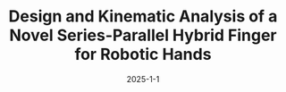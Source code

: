---
title: "Design and Kinematic Analysis of a Novel Series-Parallel Hybrid Finger for Robotic Hands"
collection: publications
permalink: /publication/Gripper_Design_IDETC_2024
# excerpt: 'This paper is about fixing template issue #693.'
date: 2025-1-1
venue: 'ASME Journal of Mechanisms and Robotics'
paperurl: 'https://drive.google.com/file/d/1v9Dlm6OyqzEhUUponl0v5d322oZ6AXF0/view?usp=sharing'
citation: 'T. Zaw, D. Mahalingam, N. Baiata, A. Patankar, N. Chakraborty. Design and Kinematic Analysis of a Novel Series-Parallel Hybrid Finger for Robotic Hands. <i>Journal of Mechanisms and Robotics</i>, ASME 2025.'
---